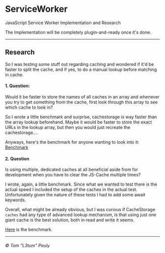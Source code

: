 # ServiceWorker
JavaScript Service Worker Implementation and Research

The Implementation will be completely plugin-and-ready once it's done.

* * *

## Research

So I was testing some stuff out regarding caching and wondered if it'd be faster to split the cache, and if yes, to do a manual lookup before matching in cache.

#### 1. Question: 

Would it be faster to store the names of all caches in an array and whenever you try to get something from the cache, 
first look through this array to see which cache to look in? 

So I wrote a little benchmark and surprise, cachestorage is way faster than the array lookup beforehand.
Maybe it would be faster to store the exact URLs in the lookup array, but then you would just recreate the cachestorage....

Anyways, here's the benchmark for anyone wanting to look into it: [Benchmark](https://jsperf.com/array-or-cachestorage/1)

#### 2. Question

Is using multiple, dedicated caches at all beneficial aside from for development when you have to clear the JS-Cache multiple times?

I wrote, again, a little benchmark. Since what we wanted to test there is the actual speed I included the setup of the caches in the actual test. 
Unfortunately given the nature of these tests I had to add some await keywords. 

Overall, what might be already obvious, but I was curious if CacheStorage `caches` had any type of advanced lookup mechanism, is that using just one giant cache is the best solution, both in read and write it seems. 

[Here](https://jsperf.com/use-separate-caches/1) is the benchmark.

***

###### &copy; Tom "L3tum" Pauly